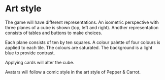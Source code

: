# Art style

The game will have different representations.
An isometric perspective with three planes of a cube is shown
(top, left and right).
Another representation consists of tables and buttons to make choices.

Each plane consists of ten by ten squares. A colour palette of four colours
is applied to each tile. The colours are saturated.
The background is a light blue to provide contrast.

Applying cards will alter the cube.

Avatars will follow a comic style in the art style of Pepper & Carrot.
